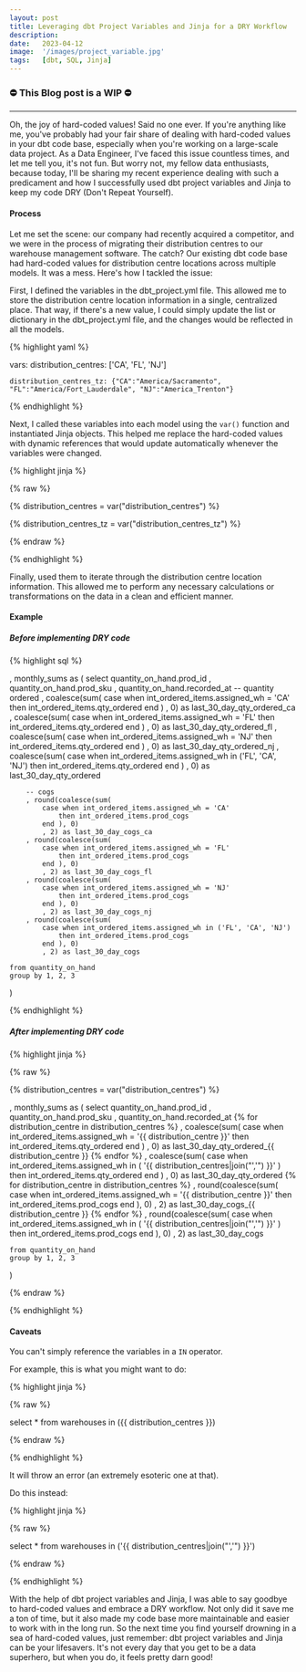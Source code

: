 ```yaml
---
layout: post
title: Leveraging dbt Project Variables and Jinja for a DRY Workflow
description:
date:   2023-04-12
image:  '/images/project_variable.jpg'
tags:   [dbt, SQL, Jinja]
---
```


### ⛔ This Blog post is a WIP  ⛔

---

Oh, the joy of hard-coded values! Said no one ever. If you're anything like me, you've probably had your fair share of dealing with hard-coded values in your dbt code base, especially when you're working on a large-scale data project. As a Data Engineer, I've faced this issue countless times, and let me tell you, it's not fun. But worry not, my fellow data enthusiasts, because today, I'll be sharing my recent experience dealing with such a predicament and how I successfully used dbt project variables and Jinja to keep my code DRY (Don't Repeat Yourself).

#### Process

Let me set the scene: our company had recently acquired a competitor, and we were in the process of migrating their distribution centres to our warehouse management software. The catch? Our existing dbt code base had hard-coded values for distribution centre locations across multiple models. It was a mess. Here's how I tackled the issue:

First, I defined the variables in the dbt_project.yml file. This allowed me to store the distribution centre location information in a single, centralized place. That way, if there's a new value, I could simply update the list or dictionary in the dbt_project.yml file, and the changes would be reflected in all the models.

{% highlight yaml %}

vars:
    distribution_centres: ['CA', 'FL', 'NJ']

    distribution_centres_tz: {"CA":"America/Sacramento", "FL":"America/Fort_Lauderdale", "NJ":"America_Trenton"}

{% endhighlight %}


Next, I called these variables into each model using the `var()` function and instantiated Jinja objects. This helped me replace the hard-coded values with dynamic references that would update automatically whenever the variables were changed.

{% highlight jinja %}

{% raw %}

{% distribution_centres = var("distribution_centres") %}

{% distribution_centres_tz = var("distribution_centres_tz") %}

{% endraw %}

{% endhighlight %}

Finally, used them to iterate through the distribution centre location information. This allowed me to perform any necessary calculations or transformations on the data in a clean and efficient manner.

#### Example

##### Before implementing DRY code

{% highlight sql %}

, monthly_sums as (
    select
        quantity_on_hand.prod_id
        , quantity_on_hand.prod_sku
        , quantity_on_hand.recorded_at
        -- quantity ordered
        , coalesce(sum(
            case when int_ordered_items.assigned_wh = 'CA'
                then int_ordered_items.qty_ordered
            end )
            , 0) as last_30_day_qty_ordered_ca
        , coalesce(sum(
            case when int_ordered_items.assigned_wh = 'FL'
                then int_ordered_items.qty_ordered
            end )
            , 0) as last_30_day_qty_ordered_fl
        , coalesce(sum(
            case when int_ordered_items.assigned_wh = 'NJ'
                then int_ordered_items.qty_ordered
            end )
            , 0) as last_30_day_qty_ordered_nj
        , coalesce(sum(
            case when int_ordered_items.assigned_wh in ('FL', 'CA', 'NJ')
                then int_ordered_items.qty_ordered
            end )
            , 0) as last_30_day_qty_ordered

        -- cogs
        , round(coalesce(sum(
            case when int_ordered_items.assigned_wh = 'CA'
                then int_ordered_items.prod_cogs
            end ), 0)
            , 2) as last_30_day_cogs_ca
        , round(coalesce(sum(
            case when int_ordered_items.assigned_wh = 'FL'
                then int_ordered_items.prod_cogs
            end ), 0)
            , 2) as last_30_day_cogs_fl
        , round(coalesce(sum(
            case when int_ordered_items.assigned_wh = 'NJ'
                then int_ordered_items.prod_cogs
            end ), 0)
            , 2) as last_30_day_cogs_nj
        , round(coalesce(sum(
            case when int_ordered_items.assigned_wh in ('FL', 'CA', 'NJ')
                then int_ordered_items.prod_cogs
            end ), 0)
            , 2) as last_30_day_cogs

    from quantity_on_hand
    group by 1, 2, 3
)

{% endhighlight %}

##### After implementing DRY code

{% highlight jinja %}

{% raw %}

{% distribution_centres = var("distribution_centres") %}

, monthly_sums as (
    select
        quantity_on_hand.prod_id
        , quantity_on_hand.prod_sku
        , quantity_on_hand.recorded_at
        {% for distribution_centre in distribution_centres %}
        , coalesce(sum(
            case when int_ordered_items.assigned_wh = '{{ distribution_centre }}'
                then int_ordered_items.qty_ordered
            end )
            , 0) as last_30_day_qty_ordered_{{ distribution_centre }}
        {% endfor %}
        , coalesce(sum(
            case
                when
                    int_ordered_items.assigned_wh in (
                        '{{ distribution_centres|join("','") }}'
                    )
                    then int_ordered_items.qty_ordered
            end )
            , 0) as last_30_day_qty_ordered
        {% for distribution_centre in distribution_centres %}
        , round(coalesce(sum(
            case when int_ordered_items.assigned_wh = '{{ distribution_centre }}'
                then int_ordered_items.prod_cogs
            end ), 0)
            , 2) as last_30_day_cogs_{{ distribution_centre }}
        {% endfor %}
        , round(coalesce(sum(
            case
                when
                    int_ordered_items.assigned_wh in (
                        '{{ distribution_centres|join("','") }}'
                    )
                    then int_ordered_items.prod_cogs
            end ), 0)
            , 2) as last_30_day_cogs

    from quantity_on_hand
    group by 1, 2, 3
)

{% endraw %}

{% endhighlight %}


#### Caveats

You can't simply reference the variables in a `IN` operator. 

For example, this is what you might want to do:

{% highlight jinja %}

{% raw %}

select *
from warehouses in ({{ distribution_centres }})

{% endraw %}

{% endhighlight %}

It will throw an error (an extremely esoteric one at that).

Do this instead:

{% highlight jinja %}

{% raw %}

select *
from warehouses in ('{{ distribution_centres|join("','") }}')

{% endraw %}

{% endhighlight %}

With the help of dbt project variables and Jinja, I was able to say goodbye to hard-coded values and embrace a DRY workflow. Not only did it save me a ton of time, but it also made my code base more maintainable and easier to work with in the long run. So the next time you find yourself drowning in a sea of hard-coded values, just remember: dbt project variables and Jinja can be your lifesavers. It's not every day that you get to be a data superhero, but when you do, it feels pretty darn good!

